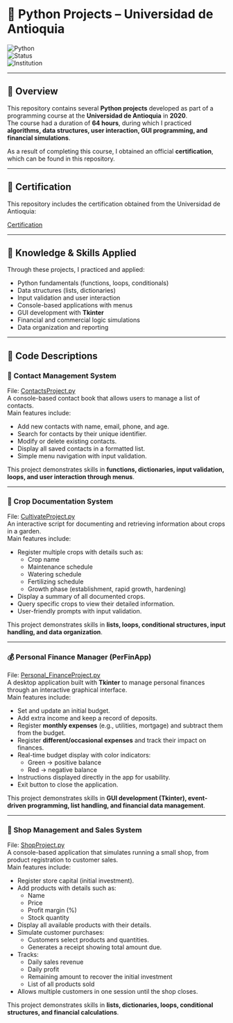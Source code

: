 # 🐍 Python Projects – Universidad de Antioquia  

![Python](https://img.shields.io/badge/Python-3.8%2B-blue)  
![Status](https://img.shields.io/badge/Status-Completed-brightgreen)  
![Institution](https://img.shields.io/badge/Universidad%20de%20Antioquia-Education-orange)  

---

## 📘 Overview  
This repository contains several **Python projects** developed as part of a programming course at the **Universidad de Antioquia** in **2020**.  
The course had a duration of **64 hours**, during which I practiced **algorithms, data structures, user interaction, GUI programming, and financial simulations**.  

As a result of completing this course, I obtained an official **certification**, which can be found in this repository.  

---

## 🏅 Certification  

This repository includes the certification obtained from the Universidad de Antioquia:  

[Certification](./Certification/Python_UdeA.pdf)  

---

## 🧠 Knowledge & Skills Applied  
Through these projects, I practiced and applied:  

- Python fundamentals (functions, loops, conditionals)  
- Data structures (lists, dictionaries)  
- Input validation and user interaction  
- Console-based applications with menus  
- GUI development with **Tkinter**  
- Financial and commercial logic simulations  
- Data organization and reporting  

---

## 📂 Code Descriptions  

### 📇 Contact Management System  
File: [ContactsProject.py](./Projects/ContactsProject.py)  
A console-based contact book that allows users to manage a list of contacts.  
Main features include:  
- Add new contacts with name, email, phone, and age.  
- Search for contacts by their unique identifier.  
- Modify or delete existing contacts.  
- Display all saved contacts in a formatted list.  
- Simple menu navigation with input validation.  

This project demonstrates skills in **functions, dictionaries, input validation, loops, and user interaction through menus**.  

---

### 🌱 Crop Documentation System  
File: [CultivateProject.py](./Projects/CultivateProject.py)  
An interactive script for documenting and retrieving information about crops in a garden.  
Main features include:  
- Register multiple crops with details such as:  
  - Crop name  
  - Maintenance schedule  
  - Watering schedule  
  - Fertilizing schedule  
  - Growth phase (establishment, rapid growth, hardening)  
- Display a summary of all documented crops.  
- Query specific crops to view their detailed information.  
- User-friendly prompts with input validation.  

This project demonstrates skills in **lists, loops, conditional structures, input handling, and data organization**.  

---

### 💰 Personal Finance Manager (PerFinApp)  
File: [Personal_FinanceProject.py](./Projects/Personal_FinanceProject.py)  
A desktop application built with **Tkinter** to manage personal finances through an interactive graphical interface.  
Main features include:  
- Set and update an initial budget.  
- Add extra income and keep a record of deposits.  
- Register **monthly expenses** (e.g., utilities, mortgage) and subtract them from the budget.  
- Register **different/occasional expenses** and track their impact on finances.  
- Real-time budget display with color indicators:  
  - Green → positive balance  
  - Red → negative balance  
- Instructions displayed directly in the app for usability.  
- Exit button to close the application.  

This project demonstrates skills in **GUI development (Tkinter), event-driven programming, list handling, and financial data management**.  

---

### 🏪 Shop Management and Sales System  
File: [ShopProject.py](./Projects/ShopProject.py)  
A console-based application that simulates running a small shop, from product registration to customer sales.  
Main features include:  
- Register store capital (initial investment).  
- Add products with details such as:  
  - Name  
  - Price  
  - Profit margin (%)  
  - Stock quantity  
- Display all available products with their details.  
- Simulate customer purchases:  
  - Customers select products and quantities.  
  - Generates a receipt showing total amount due.  
- Tracks:  
  - Daily sales revenue  
  - Daily profit  
  - Remaining amount to recover the initial investment  
  - List of all products sold  
- Allows multiple customers in one session until the shop closes.  

This project demonstrates skills in **lists, dictionaries, loops, conditional structures, and financial calculations**.  

